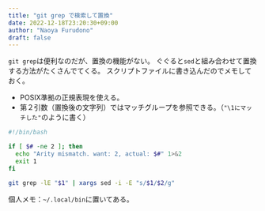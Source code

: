 ```yaml
---
title: "git grep で検索して置換"
date: 2022-12-18T23:20:30+09:00
author: "Naoya Furudono"
draft: false
---
```


`git grep`は便利なのだが、置換の機能がない。
ぐぐると`sed`と組み合わせて置換する方法がたくさんでてくる。
スクリプトファイルに書き込んだのでメモしておく。

- POSIX準拠の正規表現を使える。
- 第２引数（置換後の文字列）ではマッチグループを参照できる。（`"\1にマッチした"`のように書く）

```rep.sh
#!/bin/bash

if [ $# -ne 2 ]; then
  echo "Arity mismatch. want: 2, actual: $#" 1>&2
  exit 1
fi

git grep -lE "$1" | xargs sed -i -E "s/$1/$2/g"
```

個人メモ：`~/.local/bin`に置いてある。

